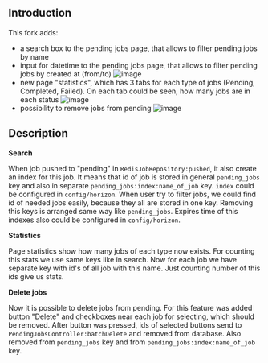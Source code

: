 ## Introduction

This fork adds:
- a search box to the pending jobs page, that allows to filter pending jobs by name
- input for datetime to the pending jobs page, that allows to filter pending jobs by created at (from/to)
![image](https://user-images.githubusercontent.com/34129120/120107147-852cd700-c168-11eb-9281-2b21225c436c.png)
- new page "statistics", which has 3 tabs for each type of jobs (Pending, Completed, Failed). On each tab could be seen, how many jobs are in each status
![image](https://user-images.githubusercontent.com/34129120/120106852-5b26e500-c167-11eb-9821-3bdad9e16f9e.png)
- possibility to remove jobs from pending
![image](https://user-images.githubusercontent.com/34129120/120107312-477c7e00-c169-11eb-9f67-84b334ba8315.png)

## Description

**Search** 

When job pushed to "pending" in ```RedisJobRepository:pushed```, it also create an index for this job. It means that id of job is stored in general ```pending_jobs``` key and also in separate ```pending_jobs:index:name_of_job``` key. ```index``` could be configured in ```config/horizon```. When user try to filter jobs, we could find id of needed jobs easily, because they all are stored in one key.
Removing this keys is arranged same way like ```pending_jobs```. Expires time of this indexes also could be configured in ```config/horizon```.

**Statistics**

Page statistics show how many jobs of each type now exists. For counting this stats we use same keys like in search. Now for each job we have separate key with id's of all job with this name. Just counting number of this ids give us stats.

**Delete jobs**

Now it is possible to delete jobs from pending. For this feature was added button "Delete" and checkboxes near each job for selecting, which should be removed. After button was pressed, ids of selected buttons send to ```PendingJobsController:batchDelete```  and removed from database. Also removed from ```pending_jobs``` key and from ```pending_jobs:index:name_of_job``` key.
